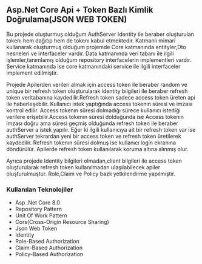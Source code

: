 ## Asp.Net Core Api + Token Bazlı Kimlik Doğrulama(JSON WEB TOKEN)

Bu projede oluşturmuş olduğum AuthServer Identity ile beraber oluşturulan tokenı hem dağıtıp hem de tokenı kabul etmektedir.
Katmanlı mimari kullanarak oluşturmuş olduğum projemde Core katmanında entityler,Dto nesneleri ve interfaceler vardır.
Data katmanında veri tabanı ile ilgili işlemler,tanımlamış olduğum repository interfacelerin implementleri  vardır.
Service katmanında ise core katmanındaki service ile ilgili interfaceler implement edilmiştir.

Projede Apilerden verileri almak için access token ile beraber random ve unique bir refresh token oluşturularak identity bilgileri ile beraber refresh token veritabanına kaydedilir.Refresh token sadece access token üreten api ile haberleşebilir.
Kullanıcı istek yaptığında access tokenın süresi ve imzası kontrol edilir.
Access tokenın süresi dolmadığı sürece kullanıcı istediği verilere erişebilir.Access tokenın süresi dolduğunda ise Access tokenın imzası doğru ama süresi geçmiş olduğunda refresh token ile beraber authServer a istek yapılır.
Eğer ki ilgili kullanıcıya ait bir refresh token var ise authServer tekrardan yeni bir access token ve refresh token üretilerek kaydedilir.
Refresh tokenın süresi dolmuş ise kullanıcı login ekranına döndürülür.
Apilerde refresh token kullanılarak koruma altına alınmış olur.

Ayrıca projede Identity bilgileri olmadan,client bilgileri ile access token oluşturularak refresh token kullanılmadan ulaşılabilecek apiler oluşturulmuştur.
Role,Claim ve Policy bazlı yetkilendirme yapılmıştır.

### Kullanılan Teknolojiler
<ul>
<li>Asp .Net Core 8.0</li>
<li>Repository Pattern</li>
<li>Unit Of Work Pattern</li>
<li>Cors(Cross-Origin Resource Sharing)</li>
<li>Json Web Token</li>
<li>Identity</li>
<li>Role-Based Authorization</li>
<li>Claim-Based Authorization</li>
<li>Policy-Based Authorization</li>
</ul>















 
